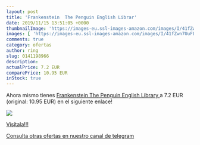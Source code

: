 ```yaml
---
layout: post
title: 'Frankenstein  The Penguin English Librar'
date: 2019/11/15 13:51:05 +0000
thumbnailImage: 'https://images-eu.ssl-images-amazon.com/images/I/41fZwn7UuFL._SL200_.jpg'
images: [ 'https://images-eu.ssl-images-amazon.com/images/I/41fZwn7UuFL._SL200_.jpg' ]
comments: true
category: ofertas
author: ring
slug: 0141198966
description:
actualPrice: 7.2 EUR
comparePrice: 10.95 EUR
inStock: true
---
```


Ahora mismo tienes [Frankenstein  The Penguin English Library ](https://www.amazon.com/dp/0141198966/?tag=redken08-20) a 7.2 EUR (original: 10.95 EUR) en el siguiente enlace!

[![](https://images-eu.ssl-images-amazon.com/images/I/41fZwn7UuFL._SL200_.jpg)](https://www.amazon.com/dp/0141198966/?tag=redken08-20)

[Visítala!!!](https://www.amazon.com/dp/0141198966/?tag=redken08-20)

[Consulta otras ofertas en nuestro canal de telegram](https://t.me/s/ofertas25)
